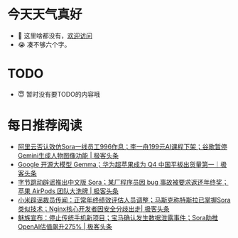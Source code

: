 # 今天天气真好
- 👋 这里啥都没有，[欢迎访问](https://zhangfeng-ola.github.io/)
- 😭 凑不够六个字。
<!---
- 👀 I’m interested in ...
- 🌱 I’m currently learning ...
- 💞️ I’m looking to collaborate on ...
- 📫 How to reach me ...
- 😇 I'm doing something ...

--->

# TODO 
- 😇 暂时没有要TODO的内容哦

<!---
zhangfeng-ola/zhangfeng-ola is a ✨ special ✨ repository because its `README.md` (this file) appears on your GitHub profile.
You can click the Preview link to take a look at your changes.
--->

# 每日推荐阅读
<!-- BLOG-POST-LIST:START -->
- [阿里云否认效仿Sora一线员工996作息；李一舟199元AI课程下架；谷歌暂停Gemini生成人物图像功能 | 极客头条](https://blog.csdn.net/weixin_39786569/article/details/136248793)
- [Google 开源大模型 Gemma；华为超苹果成为 Q4 中国平板出货量第一｜极客头条](https://blog.csdn.net/weixin_39786569/article/details/136226040)
- [字节跳动辟谣推出中文版 Sora；某厂程序员因 bug 事故被要求返还年终奖；苹果 AirPods 团队大洗牌 | 极客头条](https://blog.csdn.net/weixin_39786569/article/details/136204084)
- [小米辟谣裁员传闻：正常年终绩效评估人员调整；马斯克称特斯拉已掌握Sora类似技术；Nginx核心开发者因安全分歧出走| 极客头条](https://blog.csdn.net/weixin_39786569/article/details/136183270)
- [魅族宣布：停止传统手机新项目；宝马确认发生数据泄露事件；Sora助推OpenAI估值飙升275% | 极客头条](https://blog.csdn.net/weixin_39786569/article/details/136162909)
<!-- BLOG-POST-LIST:END -->

